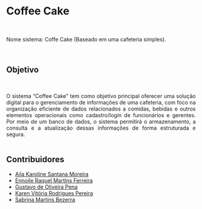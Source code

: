 # Coffee Cake
<br>

Nome sistema: Coffe Cake (Baseado em uma cafeteria simples).

<br> 

## Objetivo
<br>

<p align="justify"> O sistema “Coffee Cake” tem como objetivo principal oferecer uma solução digital para o gerenciamento de informações de uma cafeteria, com foco na organização eficiente de dados relacionados a comidas, bebidas e outros elementos operacionais como cadastro/login de funcionários e gerentes. Por meio de um banco de dados, o sistema permitirá o armazenamento, a consulta e a atualização dessas informações de forma estruturada e segura.
  
<br>
<br>

## Contribuidores
- [Aila Karoline Santana Moreira](https://github.com/ailinha01)
- [Ennoile Raquel Martins Ferreira](https://github.com/ennoile)
- [Gustavo de Oliveira Pena](https://github.com/MnGusta)
- [Karen Vitória Rodrigues Pereira](https://github.com/hisokarenn)
- [Sabrina Martins Bezerra](https://github.com/Sabryna009)
